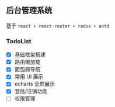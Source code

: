 ## 后台管理系统

基于 `react + react-router + redux + antd`

### TodoList

- [x] 基础框架搭建
- [x] 路由懒加载
- [x] 面包屑导航
- [x] 常用 UI 展示
- [x] echarts 全屏展示
- [x] 登陆/注销功能
- [ ] 权限管理